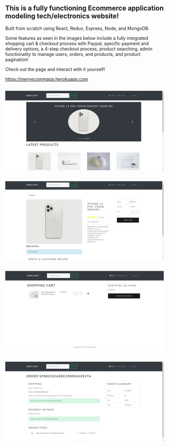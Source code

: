 This is a fully functioning Ecommerce application modeling tech/electronics website!
---------------------------------
Built from scratch using React, Redux, Express, Node, and MongoDB.

Some features as seen in the images below include a fully integrated shopping cart & checkout process with Paypal, specific payment and delivery options, a 4-step checkout process, product searching, admin functionality to manage users, orders, and products, and product pagination!

Check out the page and interact with it yourself!

https://mernecommapp.herokuapp.com

![](uploads/mern-ecomm-1.png)
---------------------------------
![](uploads/mern-ecomm-2.png)
---------------------------------
![](uploads/mern-ecomm-3.png)
---------------------------------
![](uploads/mern-ecomm-4.png)
---------------------------------


